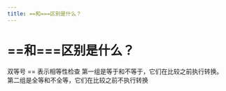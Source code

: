 ```yaml
---
title: ==和===区别是什么？
---
```



# ==和===区别是什么？
双等号 == 表示相等性检查
第一组是等于和不等于，它们在比较之前执行转换。第二组是全等和不全等，它们在比较之前不执行转换

